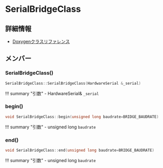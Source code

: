 # SerialBridgeClass



## 詳細情報

- [Doxygenクラスリファレンス](https://lang-ship.com/reference/Arduino/latest/class_serial_bridge_class.html)

## メンバー

### SerialBridgeClass()



```c
SerialBridgeClass::SerialBridgeClass(HardwareSerial &_serial)
```

!!! summary "引数"
	- HardwareSerial& `_serial` 



### begin()



```c
void SerialBridgeClass::begin(unsigned long baudrate=BRIDGE_BAUDRATE)
```

!!! summary "引数"
	- unsigned long `baudrate` 



### end()



```c
void SerialBridgeClass::end(unsigned long baudrate=BRIDGE_BAUDRATE)
```

!!! summary "引数"
	- unsigned long `baudrate` 



